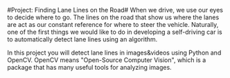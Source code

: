 #Project: Finding Lane Lines on the Road#
When we drive, we use our eyes to decide where to go.  The lines on the road that show us where the lanes are act as our constant reference for where to steer the vehicle.  Naturally, one of the first things we would like to do in developing a self-driving car is to automatically detect lane lines using an algorithm.

In this project you will detect lane lines in images&videos using Python and OpenCV.  OpenCV means "Open-Source Computer Vision", which is a package that has many useful tools for analyzing images.  
